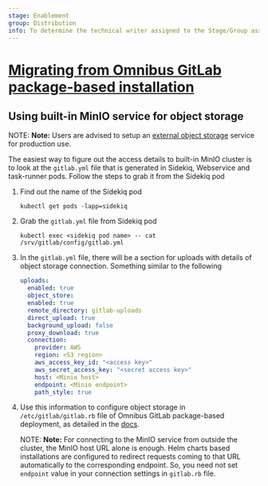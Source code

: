 ```yaml
---
stage: Enablement
group: Distribution
info: To determine the technical writer assigned to the Stage/Group associated with this page, see https://about.gitlab.com/handbook/engineering/ux/technical-writing/#designated-technical-writers
---
```


# [Migrating from Omnibus GitLab package-based installation](index.md)

## Using built-in MinIO service for object storage

NOTE: **Note:**
Users are advised to setup an [external object storage](../../advanced/external-object-storage/index.md)
service for production use.

The easiest way to figure out the access details to built-in MinIO cluster is to
look at the `gitlab.yml` file that is generated in Sidekiq, Webservice and
task-runner pods. Follow the steps to grab it from the Sidekiq pod

1. Find out the name of the Sidekiq pod

   ```shell
   kubectl get pods -lapp=sidekiq
   ```

1. Grab the `gitlab.yml` file from Sidekiq pod

   ```shell
   kubectl exec <sidekiq pod name> -- cat /srv/gitlab/config/gitlab.yml
   ```

1. In the `gitlab.yml` file, there will be a section for uploads with details of
   object storage connection. Something similar to the following

   ```yaml
   uploads:
     enabled: true
     object_store:
     enabled: true
     remote_directory: gitlab-uploads
     direct_upload: true
     background_upload: false
     proxy_download: true
     connection:
       provider: AWS
       region: <S3 region>
       aws_access_key_id: "<access key>"
       aws_secret_access_key: "<secret access key>"
       host: <Minio host>
       endpoint: <Minio endpoint>
       path_style: true
   ```

1. Use this information to configure object storage in `/etc/gitlab/gitlab.rb`
   file of Omnibus GitLab package-based deployment, as detailed in the [docs](https://docs.gitlab.com/ee/administration/uploads.html#s3-compatible-connection-settings).

   NOTE: **Note:**
   For connecting to the MinIO service from outside the cluster, the
   MinIO host URL alone is enough. Helm charts based installations are
   configured to redirect requests coming to that URL automatically to the
   corresponding endpoint. So, you need not set `endpoint` value in your
   connection settings in `gitlab.rb` file.
